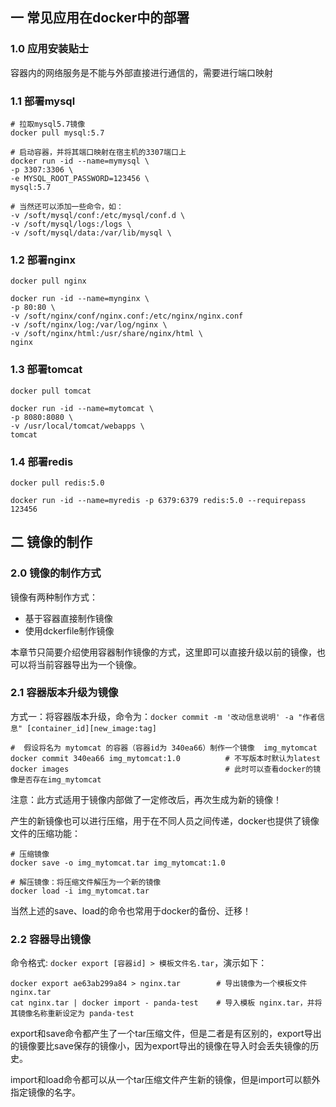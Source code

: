## 一 常见应用在docker中的部署

### 1.0 应用安装贴士

容器内的网络服务是不能与外部直接进行通信的，需要进行端口映射

### 1.1 部署mysql

```
# 拉取mysql5.7镜像
docker pull mysql:5.7

# 启动容器，并将其端口映射在宿主机的3307端口上
docker run -id --name=mymysql \
-p 3307:3306 \
-e MYSQL_ROOT_PASSWORD=123456 \
mysql:5.7

# 当然还可以添加一些命令，如：
-v /soft/mysql/conf:/etc/mysql/conf.d \
-v /soft/mysql/logs:/logs \
-v /soft/mysql/data:/var/lib/mysql \
```

### 1.2 部署nginx

```
docker pull nginx

docker run -id --name=mynginx \
-p 80:80 \
-v /soft/nginx/conf/nginx.conf:/etc/nginx/nginx.conf
-v /soft/nginx/log:/var/log/nginx \
-v /soft/nginx/html:/usr/share/nginx/html \
nginx
```

### 1.3 部署tomcat

```
docker pull tomcat 

docker run -id --name=mytomcat \
-p 8080:8080 \
-v /usr/local/tomcat/webapps \
tomcat
```

### 1.4 部署redis

```
docker pull redis:5.0

docker run -id --name=myredis -p 6379:6379 redis:5.0 --requirepass 123456
```

## 二 镜像的制作

### 2.0 镜像的制作方式

镜像有两种制作方式：
- 基于容器直接制作镜像
- 使用dckerfile制作镜像

本章节只简要介绍使用容器制作镜像的方式，这里即可以直接升级以前的镜像，也可以将当前容器导出为一个镜像。

### 2.1 容器版本升级为镜像

方式一：将容器版本升级，命令为：`docker commit -m '改动信息说明' -a "作者信息" [container_id][new_image:tag] `

```
#  假设将名为 mytomcat 的容器（容器id为 340ea66）制作一个镜像  img_mytomcat
docker commit 340ea66 img_mytomcat:1.0          # 不写版本时默认为latest
docker images                                   # 此时可以查看docker的镜像是否存在img_mytomcat
```

注意：此方式适用于镜像内部做了一定修改后，再次生成为新的镜像！  

产生的新镜像也可以进行压缩，用于在不同人员之间传递，docker也提供了镜像文件的压缩功能：
```
# 压缩镜像
docker save -o img_mytomcat.tar img_mytomcat:1.0

# 解压镜像：将压缩文件解压为一个新的镜像
docker load -i img_mytomcat.tar
```

当然上述的save、load的命令也常用于docker的备份、迁移！  

### 2.2 容器导出镜像

命令格式: `docker export [容器id] > 模板文件名.tar`，演示如下：

```
docker export ae63ab299a84 > nginx.tar        # 导出镜像为一个模板文件 nginx.tar
cat nginx.tar | docker import - panda-test    # 导入模板 nginx.tar，并将其镜像名称重新设定为 panda-test
```

export和save命令都产生了一个tar压缩文件，但是二者是有区别的，export导出的镜像要比save保存的镜像小，因为export导出的镜像在导入时会丢失镜像的历史。  

import和load命令都可以从一个tar压缩文件产生新的镜像，但是import可以额外指定镜像的名字。
